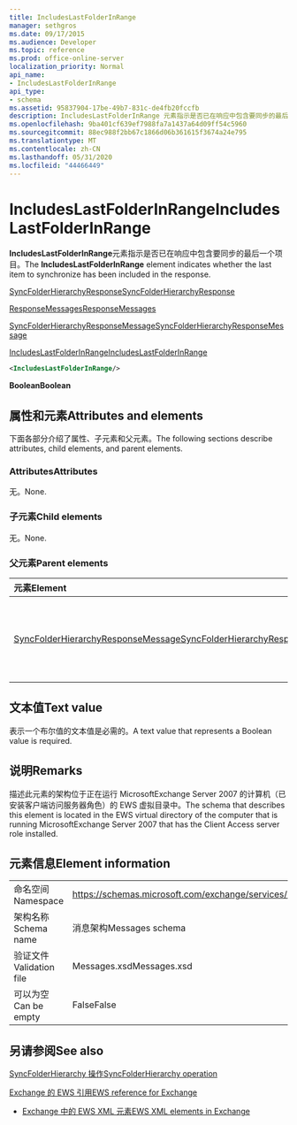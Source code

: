 ```yaml
---
title: IncludesLastFolderInRange
manager: sethgros
ms.date: 09/17/2015
ms.audience: Developer
ms.topic: reference
ms.prod: office-online-server
localization_priority: Normal
api_name:
- IncludesLastFolderInRange
api_type:
- schema
ms.assetid: 95837904-17be-49b7-831c-de4fb20fccfb
description: IncludesLastFolderInRange 元素指示是否已在响应中包含要同步的最后一个项目。
ms.openlocfilehash: 9ba401cf639ef7988fa7a1437a64d09ff54c5960
ms.sourcegitcommit: 88ec988f2bb67c1866d06b361615f3674a24e795
ms.translationtype: MT
ms.contentlocale: zh-CN
ms.lasthandoff: 05/31/2020
ms.locfileid: "44466449"
---
```

# <a name="includeslastfolderinrange"></a><span data-ttu-id="a8e1b-103">IncludesLastFolderInRange</span><span class="sxs-lookup"><span data-stu-id="a8e1b-103">IncludesLastFolderInRange</span></span>

<span data-ttu-id="a8e1b-104">**IncludesLastFolderInRange**元素指示是否已在响应中包含要同步的最后一个项目。</span><span class="sxs-lookup"><span data-stu-id="a8e1b-104">The **IncludesLastFolderInRange** element indicates whether the last item to synchronize has been included in the response.</span></span> 
  
[<span data-ttu-id="a8e1b-105">SyncFolderHierarchyResponse</span><span class="sxs-lookup"><span data-stu-id="a8e1b-105">SyncFolderHierarchyResponse</span></span>](syncfolderhierarchyresponse.md)
  
[<span data-ttu-id="a8e1b-106">ResponseMessages</span><span class="sxs-lookup"><span data-stu-id="a8e1b-106">ResponseMessages</span></span>](responsemessages.md)
  
[<span data-ttu-id="a8e1b-107">SyncFolderHierarchyResponseMessage</span><span class="sxs-lookup"><span data-stu-id="a8e1b-107">SyncFolderHierarchyResponseMessage</span></span>](syncfolderhierarchyresponsemessage.md)
  
[<span data-ttu-id="a8e1b-108">IncludesLastFolderInRange</span><span class="sxs-lookup"><span data-stu-id="a8e1b-108">IncludesLastFolderInRange</span></span>](includeslastfolderinrange.md)
  
```xml
<IncludesLastFolderInRange/>
```

 <span data-ttu-id="a8e1b-109">**Boolean**</span><span class="sxs-lookup"><span data-stu-id="a8e1b-109">**Boolean**</span></span>
## <a name="attributes-and-elements"></a><span data-ttu-id="a8e1b-110">属性和元素</span><span class="sxs-lookup"><span data-stu-id="a8e1b-110">Attributes and elements</span></span>

<span data-ttu-id="a8e1b-111">下面各部分介绍了属性、子元素和父元素。</span><span class="sxs-lookup"><span data-stu-id="a8e1b-111">The following sections describe attributes, child elements, and parent elements.</span></span>
  
### <a name="attributes"></a><span data-ttu-id="a8e1b-112">Attributes</span><span class="sxs-lookup"><span data-stu-id="a8e1b-112">Attributes</span></span>

<span data-ttu-id="a8e1b-113">无。</span><span class="sxs-lookup"><span data-stu-id="a8e1b-113">None.</span></span>
  
### <a name="child-elements"></a><span data-ttu-id="a8e1b-114">子元素</span><span class="sxs-lookup"><span data-stu-id="a8e1b-114">Child elements</span></span>

<span data-ttu-id="a8e1b-115">无。</span><span class="sxs-lookup"><span data-stu-id="a8e1b-115">None.</span></span>
  
### <a name="parent-elements"></a><span data-ttu-id="a8e1b-116">父元素</span><span class="sxs-lookup"><span data-stu-id="a8e1b-116">Parent elements</span></span>

|<span data-ttu-id="a8e1b-117">**元素**</span><span class="sxs-lookup"><span data-stu-id="a8e1b-117">**Element**</span></span>|<span data-ttu-id="a8e1b-118">**说明**</span><span class="sxs-lookup"><span data-stu-id="a8e1b-118">**Description**</span></span>|
|:-----|:-----|
|[<span data-ttu-id="a8e1b-119">SyncFolderHierarchyResponseMessage</span><span class="sxs-lookup"><span data-stu-id="a8e1b-119">SyncFolderHierarchyResponseMessage</span></span>](syncfolderhierarchyresponsemessage.md) <br/> |<span data-ttu-id="a8e1b-120">包含 SyncFolderHierarchy 请求的状态和结果。</span><span class="sxs-lookup"><span data-stu-id="a8e1b-120">Contains the status and result of a SyncFolderHierarchy request.</span></span>  <br/> |
   
## <a name="text-value"></a><span data-ttu-id="a8e1b-121">文本值</span><span class="sxs-lookup"><span data-stu-id="a8e1b-121">Text value</span></span>

<span data-ttu-id="a8e1b-122">表示一个布尔值的文本值是必需的。</span><span class="sxs-lookup"><span data-stu-id="a8e1b-122">A text value that represents a Boolean value is required.</span></span>
  
## <a name="remarks"></a><span data-ttu-id="a8e1b-123">说明</span><span class="sxs-lookup"><span data-stu-id="a8e1b-123">Remarks</span></span>

<span data-ttu-id="a8e1b-124">描述此元素的架构位于正在运行 MicrosoftExchange Server 2007 的计算机（已安装客户端访问服务器角色）的 EWS 虚拟目录中。</span><span class="sxs-lookup"><span data-stu-id="a8e1b-124">The schema that describes this element is located in the EWS virtual directory of the computer that is running MicrosoftExchange Server 2007 that has the Client Access server role installed.</span></span>
  
## <a name="element-information"></a><span data-ttu-id="a8e1b-125">元素信息</span><span class="sxs-lookup"><span data-stu-id="a8e1b-125">Element information</span></span>

|||
|:-----|:-----|
|<span data-ttu-id="a8e1b-126">命名空间</span><span class="sxs-lookup"><span data-stu-id="a8e1b-126">Namespace</span></span>  <br/> |https://schemas.microsoft.com/exchange/services/2006/messages  <br/> |
|<span data-ttu-id="a8e1b-127">架构名称</span><span class="sxs-lookup"><span data-stu-id="a8e1b-127">Schema name</span></span>  <br/> |<span data-ttu-id="a8e1b-128">消息架构</span><span class="sxs-lookup"><span data-stu-id="a8e1b-128">Messages schema</span></span>  <br/> |
|<span data-ttu-id="a8e1b-129">验证文件</span><span class="sxs-lookup"><span data-stu-id="a8e1b-129">Validation file</span></span>  <br/> |<span data-ttu-id="a8e1b-130">Messages.xsd</span><span class="sxs-lookup"><span data-stu-id="a8e1b-130">Messages.xsd</span></span>  <br/> |
|<span data-ttu-id="a8e1b-131">可以为空</span><span class="sxs-lookup"><span data-stu-id="a8e1b-131">Can be empty</span></span>  <br/> |<span data-ttu-id="a8e1b-132">False</span><span class="sxs-lookup"><span data-stu-id="a8e1b-132">False</span></span>  <br/> |
   
## <a name="see-also"></a><span data-ttu-id="a8e1b-133">另请参阅</span><span class="sxs-lookup"><span data-stu-id="a8e1b-133">See also</span></span>



[<span data-ttu-id="a8e1b-134">SyncFolderHierarchy 操作</span><span class="sxs-lookup"><span data-stu-id="a8e1b-134">SyncFolderHierarchy operation</span></span>](syncfolderhierarchy-operation.md)


[<span data-ttu-id="a8e1b-135">Exchange 的 EWS 引用</span><span class="sxs-lookup"><span data-stu-id="a8e1b-135">EWS reference for Exchange</span></span>](ews-reference-for-exchange.md)
  
- [<span data-ttu-id="a8e1b-136">Exchange 中的 EWS XML 元素</span><span class="sxs-lookup"><span data-stu-id="a8e1b-136">EWS XML elements in Exchange</span></span>](ews-xml-elements-in-exchange.md)

